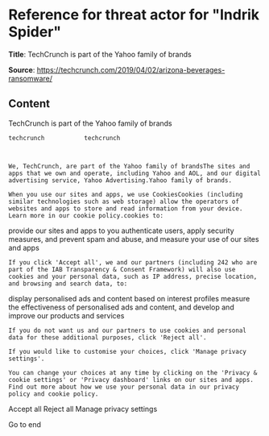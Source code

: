 # Reference for threat actor for "Indrik Spider"

**Title**: TechCrunch is part of the Yahoo family of brands

**Source**: https://techcrunch.com/2019/04/02/arizona-beverages-ransomware/

## Content



TechCrunch is part of the Yahoo family of brands














    techcrunch           techcrunch     



    We, TechCrunch, are part of the Yahoo family of brandsThe sites and apps that we own and operate, including Yahoo and AOL, and our digital advertising service, Yahoo Advertising.Yahoo family of brands.

    When you use our sites and apps, we use CookiesCookies (including similar technologies such as web storage) allow the operators of websites and apps to store and read information from your device. Learn more in our cookie policy.cookies to:


provide our sites and apps to you
authenticate users, apply security measures, and prevent spam and abuse, and
measure your use of our sites and apps



    If you click 'Accept all', we and our partners (including 242 who are part of the IAB Transparency & Consent Framework) will also use cookies and your personal data, such as IP address, precise location, and browsing and search data, to:


display personalised ads and content based on interest profiles
measure the effectiveness of personalised ads and content, and
develop and improve our products and services

    If you do not want us and our partners to use cookies and personal data for these additional purposes, click 'Reject all'.

    If you would like to customise your choices, click 'Manage privacy settings'.

    You can change your choices at any time by clicking on the 'Privacy & cookie settings' or 'Privacy dashboard' links on our sites and apps. Find out more about how we use your personal data in our privacy policy and cookie policy.








Accept all
Reject all
Manage privacy settings





Go to end
                    












